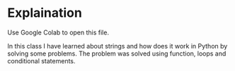 # Explaination

Use Google Colab to open this file.

In this class I have learned about strings and how does it work in Python by solving some problems. The problem was solved using function, loops and conditional statements.
